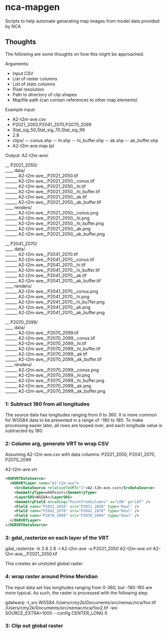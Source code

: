 # nca-mapgen
Scripts to help automate generating map images from model data provided by NCA

## Thoughts
The following are some thoughts on how this might be approached.

Arguments:
- Input CSV
- List of raster columns
- List of stats columns
- Pixel resolution
- Path to directory of clip shapes
- Mapfile path (can contain references to other map elements)

Example input:
- A2-t2m-ave.csv
- P2021_2050,P2041_2070,P2070_2099
- Stat_sig_50,Stat_sig_70,Stat_sig_99
- 2.8
- clips/
-- conus.shp
-- hi.shp
-- hi_buffer.shp
-- ak.shp
-- ak_buffer.shp
- A2-t2m-ave.map.tpl

Output:
A2-t2m-ave/

__ P2021_2050/  
____ data/  
______ A2-t2m-ave__P2021_2050.tif  
______ A2-t2m-ave__P2021_2050__conus.tif  
______ A2-t2m-ave__P2021_2050__hi.tif  
______ A2-t2m-ave__P2021_2050__hi_buffer.tif  
______ A2-t2m-ave__P2021_2050__ak.tif  
______ A2-t2m-ave__P2021_2050__ak_buffer.tif  
____ renders/  
______ A2-t2m-ave__P2021_2050__conus.png  
______ A2-t2m-ave__P2021_2050__hi.png  
______ A2-t2m-ave__P2021_2050__hi_buffer.png  
______ A2-t2m-ave__P2021_2050__ak.png  
______ A2-t2m-ave__P2021_2050__ak_buffer.png  

__ P2041_2070/  
____ data/  
______ A2-t2m-ave__P2041_2070.tif  
______ A2-t2m-ave__P2041_2070__conus.tif  
______ A2-t2m-ave__P2041_2070__hi.tif  
______ A2-t2m-ave__P2041_2070__hi_buffer.tif  
______ A2-t2m-ave__P2041_2070__ak.tif  
______ A2-t2m-ave__P2041_2070__ak_buffer.tif  
____ renders/  
______ A2-t2m-ave__P2041_2070__conus.png  
______ A2-t2m-ave__P2041_2070__hi.png  
______ A2-t2m-ave__P2041_2070__hi_bu7fer.png  
______ A2-t2m-ave__P2041_2070__ak.png  
______ A2-t2m-ave__P2041_2070__ak_buffer.png  

__ P2070_2099/  
____ data/  
______ A2-t2m-ave__P2070_2099.tif  
______ A2-t2m-ave__P2070_2099__conus.tif  
______ A2-t2m-ave__P2070_2099__hi.tif  
______ A2-t2m-ave__P2070_2099__hi_buffer.tif  
______ A2-t2m-ave__P2070_2099__ak.tif  
______ A2-t2m-ave__P2070_2099__ak_buffer.tif  
____ renders/  
______ A2-t2m-ave__P2070_2099__conus.png  
______ A2-t2m-ave__P2070_2099__hi.png  
______ A2-t2m-ave__P2070_2099__hi_buffer.png  
______ A2-t2m-ave__P2070_2099__ak.png  
______ A2-t2m-ave__P2070_2099__ak_buffer.png  

### 1: Subtract 180 from all longitudes
The source data has longitudes ranging from 0 to 360. It is more common for WGS84 data to be presented in a range of -180 to 180. To make processing easier later, all rows are looped over, and each longitude value is subtracted by 180.

### 2: Column arg, generate VRT to wrap CSV
Assuming A2-t2m-ave.csv with data columns: P2021_2050, P2041_2070, P2070_2099

A2-t2m-ave.vrt
```xml
<OGRVRTDataSource>
  <OGRVRTLayer name="A2-t2m-ave">
    <SrcDataSource relativeToVRT="1">A2-t2m-ave.csv</SrcDataSource>
    <GeometryType>wkbPoint</GeometryType>
    <LayerSRS>WGS84</LayerSRS>
    <GeometryField encoding="PointFromColumns" x="LON" y="LAT" />
    <Field name="P2021_2050" src="P2021_2050" type="Real" />
    <Field name="P2041_2070" src="P2041_2070" type="Real" />
    <Field name="P2070_2099" src="P2070_2099" type="Real" />
  </OGRVRTLayer>
</OGRVRTDataSource>
```

### 3: gdal_rasterize on each layer of the VRT

gdal_rasterize -tr 2.8 2.8 -l A2-t2m-ave -a P2021_2050 A2-t2m-ave.vrt A2-t2m-ave__P2021_2050.tif

This creates an unstyled global raster

### 4: wrap raster around Prime Meridian
The input data set has longitudes ranging from 0-360, but -180-180 are more typical. As such, the raster is processed with the following step:

gdalwarp -t_srs WGS84 /Users/cmy2k/Documents/src/nemac/nca/foo.tif /Users/cmy2k/Documents/src/nemac/nca/foo2.tif -wo SOURCE_EXTRA=1000 --config CENTER_LONG 0

### 3: Clip out global raster

